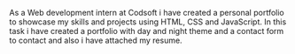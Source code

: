 As a Web development intern at Codsoft i have created a personal portfolio to showcase my skills and projects using HTML, CSS and JavaScript. In this task i have created a portfolio with day and night theme and a contact form to contact and also i have attached my resume.
